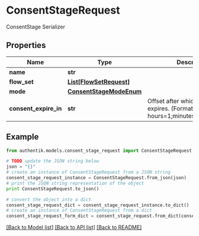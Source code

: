 # ConsentStageRequest

ConsentStage Serializer

## Properties
Name | Type | Description | Notes
------------ | ------------- | ------------- | -------------
**name** | **str** |  | 
**flow_set** | [**List[FlowSetRequest]**](FlowSetRequest.md) |  | [optional] 
**mode** | [**ConsentStageModeEnum**](ConsentStageModeEnum.md) |  | [optional] 
**consent_expire_in** | **str** | Offset after which consent expires. (Format: hours&#x3D;1;minutes&#x3D;2;seconds&#x3D;3). | [optional] 

## Example

```python
from authentik.models.consent_stage_request import ConsentStageRequest

# TODO update the JSON string below
json = "{}"
# create an instance of ConsentStageRequest from a JSON string
consent_stage_request_instance = ConsentStageRequest.from_json(json)
# print the JSON string representation of the object
print ConsentStageRequest.to_json()

# convert the object into a dict
consent_stage_request_dict = consent_stage_request_instance.to_dict()
# create an instance of ConsentStageRequest from a dict
consent_stage_request_form_dict = consent_stage_request.from_dict(consent_stage_request_dict)
```
[[Back to Model list]](../README.md#documentation-for-models) [[Back to API list]](../README.md#documentation-for-api-endpoints) [[Back to README]](../README.md)


